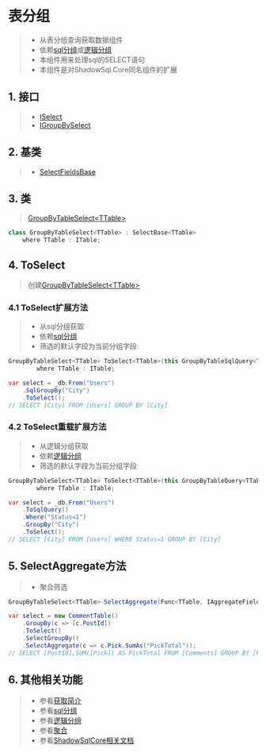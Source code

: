 # 表分组
>* 从表分组查询获取数据组件
>* 依赖[sql分组](../sqlquery/groupby.md)或[逻辑分组](../query/groupby.md)
>* 本组件用来处理sql的SELECT语句
>* 本组件是对ShadowSql.Core同名组件的扩展

## 1. 接口
>* [ISelect](xref:ShadowSql.Select.ISelect)
>* [IGroupBySelect](xref:ShadowSql.Select.IGroupBySelect)

## 2. 基类
>* [SelectFieldsBase](xref:ShadowSql.SelectFields.SelectFieldsBase)

## 3. 类
>[GroupByTableSelect\<TTable\>](xref:ShadowSql.Select.GroupByTableSelect%601)
~~~csharp
class GroupByTableSelect<TTable> : SelectBase<TTable>
    where TTable : ITable;
~~~

## 4. ToSelect
>创建[GroupByTableSelect\<TTable\>](/api/ShadowSql.Select.GroupByTableSelect-1.html)

### 4.1 ToSelect扩展方法
>* 从sql分组获取
>* 依赖[sql分组](../sqlquery/groupby.md)
>* 筛选的默认字段为当前分组字段
~~~csharp
GroupByTableSelect<TTable> ToSelect<TTable>(this GroupByTableSqlQuery<TTable> source)
        where TTable : ITable;
~~~
~~~csharp
var select = _db.From("Users")
    .SqlGroupBy("City")
    .ToSelect();
// SELECT [City] FROM [Users] GROUP BY [City]
~~~

### 4.2 ToSelect重载扩展方法
>* 从逻辑分组获取
>* 依赖[逻辑分组](../query/groupby.md)
>* 筛选的默认字段为当前分组字段
~~~csharp
GroupByTableSelect<TTable> ToSelect<TTable>(this GroupByTableQuery<TTable> source)
        where TTable : ITable;
~~~
~~~csharp
var select = _db.From("Users")
    .ToSqlQuery()
    .Where("Status=1")
    .GroupBy("City")
    .ToSelect();
// SELECT [City] FROM [Users] WHERE Status=1 GROUP BY [City]
~~~

## 5. SelectAggregate方法
>* 聚合筛选
~~~csharp
GroupByTableSelect<TTable> SelectAggregate(Func<TTable, IAggregateFieldAlias> select);
~~~
~~~csharp
var select = new CommentTable()
    .GroupBy(c => [c.PostId])
    .ToSelect()
    .SelectGroupBy()
    .SelectAggregate(c => c.Pick.SumAs("PickTotal"));
// SELECT [PostId],SUM([Pick]) AS PickTotal FROM [Comments] GROUP BY [PostId]
~~~

## 6. 其他相关功能
>* 参看[获取简介](./index.md)
>* 参看[sql分组](../sqlquery/groupby.md)
>* 参看[逻辑分组](../query/groupby.md)
>* 参看[聚合](../../shadowcore/fields/aggregate.md)
>* 参看[ShadowSqlCore相关文档](../../shadowcore/select/index.md)
